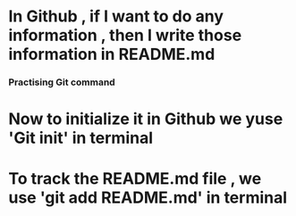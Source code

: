 # In  Github , if I want to do any information , then I write those information in README.md

### Practising Git command

# Now to initialize it in Github we yuse 'Git init' in terminal

# To track the README.md file , we use 'git add README.md' in terminal
